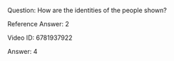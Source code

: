 Question: How are the identities of the people shown?

Reference Answer: 2

Video ID: 6781937922

Answer: 4


